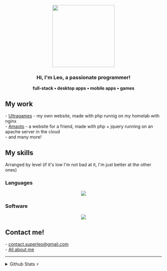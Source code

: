 <p align="center" width="300">
   <img align="center" width="200" src="https://avatars.githubusercontent.com/u/61910530?v=4" />
   <h3 align="center">Hi, I'm Leo, a passionate programmer!</h3>
</p>
<p align="center"><strong>full-stack • desktop apps • mobile apps • games</strong><br /></p>
<h2>My work</h2>
- <a href="http://ultragames.sytes.net">Ultragames</a> - my own website, made with php runnig on my homelab with nginx
<br>
- <a href="http://amaoto.ml">Amaoto</a> - a website for a friend, made with php + jquery running on an apache server in the cloud
<br>
- and many more!
<h2>My skills</h2>
<p>Arranged by level (if it's low I'm not bad at it, I'm just better at the other ones)</p>
<h3>Languages</h3>
<p align="center">
<img src="https://skillicons.dev/icons?i=html,css,js,py,php,java,dotnet,arduino,nodejs,discord,bash&perline=11" />
</p>
<h3>Software</h3>
<p align="center">
<img src="https://skillicons.dev/icons?i=linux,vscode,ps,wordpress,vim,stackoverflow,idea,github,blender,mongodb,pr&perline=11" />
</p>
<h2>Contact me!</h3>
- <a href="mailto:contact.superleo@gmail.com">contact.superleo@gmail.com</a>
<br>
- <a href="https://beacons.ai/superleo">All about me</a>
<hr>
<details>
  <summary>Github Stats ⚡</summary>
  
  <a href="#">![Github stats](https://github-readme-stats.vercel.app/api?username=SuperLeo23&theme=blueberry&count_private=true&hide_border=true&line_height=20)</a>
  <a href="#">![Top Langs](https://github-readme-stats.vercel.app/api/top-langs/?username=SuperLeo23&layout=compact&theme=blueberry&count_private=true&hide_border=true)</a>
</details>
